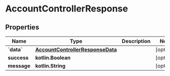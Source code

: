 # AccountControllerResponse

## Properties

| Name         | Type                                                                  | Description | Notes       |
| ------------ | --------------------------------------------------------------------- | ----------- | ----------- |
| **\`data\`** | [**AccountControllerResponseData**](accountcontrollerresponsedata.md) |             | \[optional] |
| **success**  | **kotlin.Boolean**                                                    |             | \[optional] |
| **message**  | **kotlin.String**                                                     |             | \[optional] |
